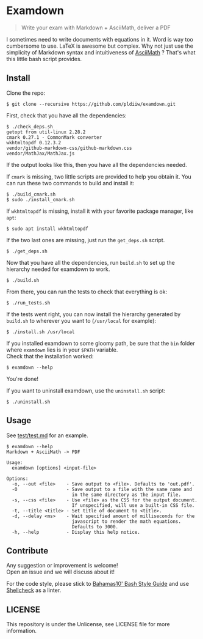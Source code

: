 # Examdown

> Write your exam with Markdown + AsciiMath, deliver a PDF

I sometimes need to write documents with equations in it. Word is way too
cumbersome to use. LaTeX is awesome but complex. Why not just use the
simplicity of Markdown syntax and intuitiveness of [AsciiMath] ? That's what
this little bash script provides.

## Install

Clone the repo:

```
$ git clone --recursive https://github.com/pldiiw/examdown.git
```

First, check that you have all the dependencies:

```
$ ./check_deps.sh
getopt from util-linux 2.28.2
cmark 0.27.1 - CommonMark converter
wkhtmltopdf 0.12.3.2
vendor/github-markdown-css/github-markdown.css
vendor/MathJax/MathJax.js
```

If the output looks like this, then you have all the dependencies needed.

If `cmark` is missing, two little scripts are provided to help you obtain it.
You can run these two commands to build and install it:

```
$ ./build_cmark.sh
$ sudo ./install_cmark.sh
```

If `wkhtmltopdf` is missing, install it with your favorite package manager,
like `apt`:

```
$ sudo apt install wkhtmltopdf
```

If the two last ones are missing, just run the `get_deps.sh` script.

```
$ ./get_deps.sh
```

Now that you have all the dependencies, run `build.sh` to set up the hierarchy
needed for examdown to work.

```
$ ./build.sh
```

From there, you can run the tests to check that everything is ok:

```
$ ./run_tests.sh
```

If the tests went right, you can now install the hierarchy generated by
`build.sh` to wherever you want to (`/usr/local` for example):

```
$ ./install.sh /usr/local
```

If you installed examdown to some gloomy path, be sure that the `bin` folder
where `examdown` lies is in your `$PATH` variable.  
Check that the installation worked:

```
$ examdown --help
```

You're done!

If you want to uninstall examdown, use the `uninstall.sh` script:

```
$ ./uninstall.sh
```

## Usage

See [test/test.md](test/test.md) for an example.

```
$ examdown --help
Markdown + AsciiMath -> PDF

Usage:
  examdown [options] <input-file>

Options:
  -o, --out <file>    - Save output to <file>. Defaults to 'out.pdf'.
  -O                  - Save output to a file with the same name and
                        in the same directory as the input file.
  -s, --css <file>    - Use <file> as the CSS for the output document.
                        If unspecified, will use a built-in CSS file.
  -t, --title <title> - Set title of document to <title>.
  -d, --delay <ms>    - Wait specified amount of milliseconds for the
                        javascript to render the math equations.
                        Defaults to 3000.
  -h, --help          - Display this help notice.
```

## Contribute

Any suggestion or improvement is welcome!  
Open an issue and we will discuss about it!

For the code style, please stick to [Bahamas10' Bash Style Guide] and use
[Shellcheck] as a linter.

## LICENSE

This repository is under the Unlicense, see LICENSE file for more information.

[AsciiMath]: http://asciimath.org/
[Bahamas10' Bash Style Guide]: https://github.com/bahamas10/bash-style-guide
[Shellcheck]: https://github.com/koalaman/shellcheck
